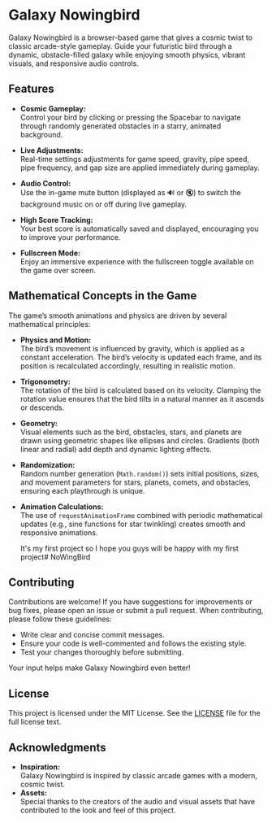 # Galaxy Nowingbird

Galaxy Nowingbird is a browser-based game that gives a cosmic twist to classic arcade-style gameplay. Guide your futuristic bird through a dynamic, obstacle-filled galaxy while enjoying smooth physics, vibrant visuals, and responsive audio controls.

## Features

- **Cosmic Gameplay:**  
  Control your bird by clicking or pressing the Spacebar to navigate through randomly generated obstacles in a starry, animated background.
  
- **Live Adjustments:**  
  Real-time settings adjustments for game speed, gravity, pipe speed, pipe frequency, and gap size are applied immediately during gameplay.
  
- **Audio Control:**  
  Use the in-game mute button (displayed as 🔊 or 🔇) to switch the background music on or off during live gameplay.
  
- **High Score Tracking:**  
  Your best score is automatically saved and displayed, encouraging you to improve your performance.

- **Fullscreen Mode:**  
  Enjoy an immersive experience with the fullscreen toggle available on the game over screen.

## Mathematical Concepts in the Game

The game’s smooth animations and physics are driven by several mathematical principles:

- **Physics and Motion:**  
  The bird’s movement is influenced by gravity, which is applied as a constant acceleration. The bird’s velocity is updated each frame, and its position is recalculated accordingly, resulting in realistic motion.

- **Trigonometry:**  
  The rotation of the bird is calculated based on its velocity. Clamping the rotation value ensures that the bird tilts in a natural manner as it ascends or descends.

- **Geometry:**  
  Visual elements such as the bird, obstacles, stars, and planets are drawn using geometric shapes like ellipses and circles. Gradients (both linear and radial) add depth and dynamic lighting effects.

- **Randomization:**  
  Random number generation (`Math.random()`) sets initial positions, sizes, and movement parameters for stars, planets, comets, and obstacles, ensuring each playthrough is unique.

- **Animation Calculations:**  
  The use of `requestAnimationFrame` combined with periodic mathematical updates (e.g., sine functions for star twinkling) creates smooth and responsive animations.

     It's my first project so I hope you guys will be happy with my first project# NoWingBird
## Contributing

Contributions are welcome! If you have suggestions for improvements or bug fixes, please open an issue or submit a pull request. When contributing, please follow these guidelines:
- Write clear and concise commit messages.
- Ensure your code is well-commented and follows the existing style.
- Test your changes thoroughly before submitting.

Your input helps make Galaxy Nowingbird even better!

## License

This project is licensed under the MIT License. See the [LICENSE](LICENSE) file for the full license text.

## Acknowledgments

- **Inspiration:**  
  Galaxy Nowingbird is inspired by classic arcade games with a modern, cosmic twist.
- **Assets:**  
  Special thanks to the creators of the audio and visual assets that have contributed to the look and feel of this project.
